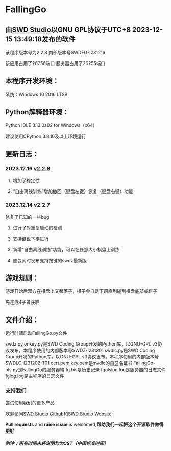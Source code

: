 # FallingGo 
## 由[SWD Studio](https://github.com/swdstudio "访问我们的github")以GNU GPL协议于UTC+8 2023-12-15 13:49:18发布的软件

该程序版本号为2.2.8 内部版本号SWDFG-I231216

该应用占用了26256端口  服务器占用了26255端口

## 本程序开发环境：
系统：Windows 10 2016 LTSB

## Python解释器环境：

Python IDLE 3.13.0a02 for Windows（x64）

建议使用CPython 3.8.10及以上环境运行

## 更新日志：
### 2023.12.16 [v2.2.8](https://github.com/swdstudio/FallingGo/releases/tag/v2.2.8 "前往")

1. 增加了稳定性

2. “自由离线训练”增加撤回（键盘左键）恢复（键盘右键）功能

### 2023.12.14 v2.2.7
修复了已知的一些bug

1. 进行了对重复启动的检测

2. 支持键盘下棋进行

3. 新增“自由离线训练”功能，可以在任意大小棋盘上训练

4. 随包同时发布支持按键的swdz最新版

## 游戏规则：

游戏开始后双方在棋盘上交替落子，棋子会自动下落直到碰到棋盘底部或棋子

先连成4子者获胜

## 文件介绍：
运行时请启动FallingGo.py文件

swdz.py,onkey.py是SWD Coding Group开发的Python库，以GNU-GPL v3协议发布，本程序使用的内部版本号SWDZ-I231201
swdlc.py是SWD Coding Group开发的Python库，以GNU-GPL v3协议发布，本程序使用的内部版本号SWDLC-I231202-T01
cert.pem,key.pem是swdlc的自签名证书
FallingGo-ols.py是FallingGo的服务器端
fg.his是历史记录
fgolslog.log是服务器的日志文件
fglog.log是主程序的日志文件

### 支持我们
尝试使用我们的更多产品

欢迎访问[SWD Studio Github](https://github.com/swdstudio "访问我们的github")和[SWD Studio Website](http://swd-go.ysepan.com "访问我们的国内下载站")

**Pull requests** and **raise issue** is welcomed,**帮助我们一起把这个开源软件做得更好**

##### 附注：所有时间未经说明均为CST（中国标准时间）
